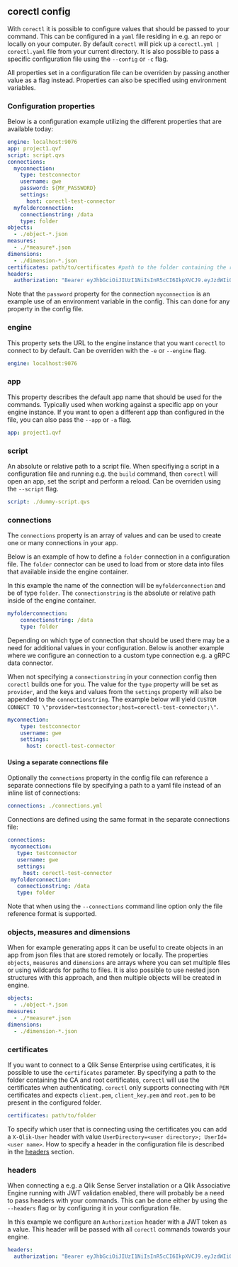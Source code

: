 ## corectl config

With `corectl` it is possible to configure values that should be passed to your command. This can be configured in a `yaml` file residing in e.g. an repo or locally on your computer.
By default `corectl` will pick up a `corectl.yml | corectl.yaml` file from your current directory. It is also possible to pass a specific configuration file using the `--config` or `-c` flag.

All properties set in a configuration file can be overriden by passing another value as a flag instead. Properties can also be specified using environment variables.

### Configuration properties

Below is a configuration example utilizing the different properties that are available today:

```yaml
engine: localhost:9076
app: project1.qvf
script: script.qvs
connections:
  myconnection:
    type: testconnector
    username: gwe
    password: ${MY_PASSWORD}
    settings:
      host: corectl-test-connector
  myfolderconnection:
    connectionstring: /data
    type: folder
objects:
  - ./object-*.json
measures:
  - ./*measure*.json
dimensions:
  - ./dimension-*.json
certificates: path/to/certificates #path to the folder containing the root and client certificates
headers:
  authorization: "Bearer eyJhbGciOiJIUzI1NiIsInR5cCI6IkpXVCJ9.eyJzdWIiOiJmb2xrZSJ9.MD_revuZ8lCEa6bb-qtfYaHdxBiRMUkuH86c4kd1yC0" #generated at jwt.io with the password passw0rd
```

Note that the `password` property for the connection `myconnection` is an example use of an environment variable in the config. This can done for any property in the config file.

### engine

This property sets the URL to the engine instance that you want `corectl` to connect to by default. Can be overriden with the `-e` or `--engine` flag.

```yaml
engine: localhost:9076
```

### app

This property describes the default app name that should be used for the commands. Typically used when working against a specific app on your engine instance. If you want to open a different app than configured in the file, you can also pass the `--app` or `-a` flag.

```yaml
app: project1.qvf
```

### script

An absolute or relative path to a script file. When specifiying a script in a configuration file and running e.g. the `build` command, then `corectl` will open an app, set the script and perform a reload. Can be overriden using the `--script` flag.

```yaml
script: ./dummy-script.qvs
```

### connections

The `connections` property is an array of values and can be used to create one or many connections in your app.

Below is an example of how to define a `folder` connection in a configuration file. The `folder` connector can be used to load from or store data into files that available inside the engine container.

In this example the name of the connection will be `myfolderconnection` and be of type `folder`. The `connectionstring` is the absolute or relative path inside of the engine container.

```yaml
myfolderconnection:
    connectionstring: /data
    type: folder
```

Depending on which type of connection that should be used there may be a need for additional values in your configuration. Below is another example where we configure an connection to a custom type connection e.g. a gRPC data connector.

When not specifying a `connectionstring` in your connection config then `corectl` builds one for you.
The value for the `type` property will be set as `provider`, and the keys and values from the `settings` property will also be appended to the `connectionstring`. The example below will yield `CUSTOM CONNECT TO \"provider=testconnector;host=corectl-test-connector;\"`.

```yaml
myconnection:
    type: testconnector
    username: gwe
    settings:
      host: corectl-test-connector
```

#### Using a separate connections file
Optionally the `connections` property in the config file can reference a separate connections file by
specifying a path to a yaml file instead of an inline list of connections:

 ``` yaml
 connections: ./connections.yml
 ```
Connections are defined using the same format in the separate connections file:

``` yaml
connections:
 myconnection:
   type: testconnector
   username: gwe
   settings:
     host: corectl-test-connector
 myfolderconnection:
   connectionstring: /data
   type: folder
```

Note that when using the `--connections` command line option only the file reference format is supported.

### objects, measures and dimensions

When for example generating apps it can be useful to create objects in an app from json files that are stored remotely or locally. The properties `objects`, `measures` and `dimensions` are arrays where you can set multiple files or using wildcards for paths to files. It is also possible to use nested json structures with this approach, and then multiple objects will be created in engine.

```yaml
objects:
  - ./object-*.json
measures:
  - ./*measure*.json
dimensions:
  - ./dimension-*.json
```

### certificates

If you want to connect to a Qlik Sense Enterprise using certificates, it is possible to use the `certificates` parameter. By specifying a path to the folder containing the CA and root certificates, `corectl` will use the certificates when authenticating. `corectl` only supports connecting with `PEM` certificates and expects `client.pem`, `client_key.pem` and `root.pem` to be present in the configured folder.

```yaml
certificates: path/to/folder
```

To specify which user that is connecting using the certificates you can add a `X-Qlik-User` header with value `UserDirectory=<user directory>; UserId=<user name>`. How to specify a header in the configuration file is described in the [headers](#headers) section.

### headers

When connecting a e.g. a Qlik Sense Server installation or a Qlik Associative Engine running with JWT validation enabled, there will probably be a need to pass headers with your commands. This can be done either by using the `--headers` flag or by configuring it in your configuration file.

In this example we configure an `Authorization` header with a JWT token as a value. This header will be passed with all `corectl` commands towards your engine.

```yaml
headers:
  authorization: "Bearer eyJhbGciOiJIUzI1NiIsInR5cCI6IkpXVCJ9.eyJzdWIiOiJmb2xrZSJ9.MD_revuZ8lCEa6bb-qtfYaHdxBiRMUkuH86c4kd1yC0" #generated at jwt.io with the password passw0rd
```
